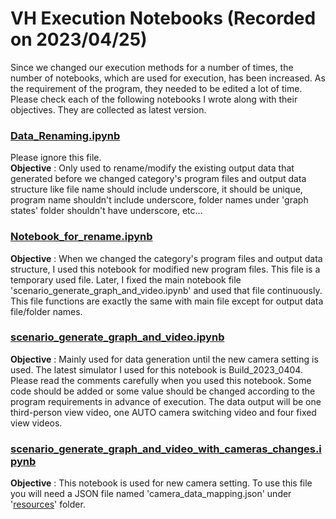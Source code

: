 # VH Execution Notebooks (Recorded on 2023/04/25)
Since we changed our execution methods for a number of times, the number of notebooks, which are used for execution, has been increased. As the requirement of the program, they needed to be edited a lot of time. Please check each of the following notebooks I wrote along with their objectives. They are collected as latest version.

### [Data_Renaming.ipynb](../demo/Data_Renaming.ipynb)
Please ignore this file.  
**Objective** : Only used to rename/modify the existing output data that generated before we changed category's program files and output data structure like file name should include underscore, it should be unique, program name shouldn't include underscore, folder names under 'graph states' folder shouldn't have underscore, etc... 

### [Notebook_for_rename.ipynb](../demo/Notebook_for_rename.ipynb)
**Objective** : When we changed the category's program files and output data structure, I used this notebook for modified new  program files. This file is a temporary used file. Later, I fixed the main notebook file 'scenario_generate_graph_and_video.ipynb' and used that file continuously. This file functions are exactly the same with main file except for output data file/folder names.

### [scenario_generate_graph_and_video.ipynb](../demo/scenario_generate_graph_and_video.ipynb)
**Objective** : Mainly used for data generation until the new camera setting is used. The latest simulator I used for this notebook is Build_2023_0404. Please read the comments carefully when you used this notebook. Some code should be added or some value should be changed according to the program requirements in advance of execution. The data output will be one third-person view video, one AUTO camera switching video and four fixed view videos.

### [scenario_generate_graph_and_video_with_cameras_changes.ipynb](../demo/scenario_generate_graph_and_video_with_cameras_changes.ipynb)
**Objective** : This notebook is used for new camera setting. To use this file you will need a JSON file named 'camera_data_mapping.json' under '[resources](../resources/)' folder.
